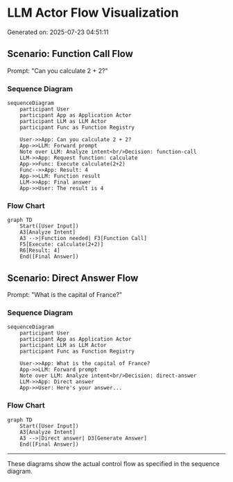 # LLM Actor Flow Visualization
Generated on: 2025-07-23 04:51:11

## Scenario: Function Call Flow
Prompt: "Can you calculate 2 + 2?"

### Sequence Diagram
```mermaid
sequenceDiagram
    participant User
    participant App as Application Actor
    participant LLM as LLM Actor
    participant Func as Function Registry

    User->>App: Can you calculate 2 + 2?
    App->>LLM: Forward prompt
    Note over LLM: Analyze intent<br/>Decision: function-call
    LLM->>App: Request function: calculate
    App->>Func: Execute calculate(2+2)
    Func-->>App: Result: 4
    App->>LLM: Function result
    LLM->>App: Final answer
    App->>User: The result is 4
```

### Flow Chart
```mermaid
graph TD
    Start([User Input])
    A3[Analyze Intent]
    A3 -->|Function needed| F3[Function Call]
    F5[Execute: calculate(2+2)]
    R6[Result: 4]
    End([Final Answer])
```


## Scenario: Direct Answer Flow
Prompt: "What is the capital of France?"

### Sequence Diagram
```mermaid
sequenceDiagram
    participant User
    participant App as Application Actor
    participant LLM as LLM Actor
    participant Func as Function Registry

    User->>App: What is the capital of France?
    App->>LLM: Forward prompt
    Note over LLM: Analyze intent<br/>Decision: direct-answer
    LLM->>App: Direct answer
    App->>User: Here's your answer...
```

### Flow Chart
```mermaid
graph TD
    Start([User Input])
    A3[Analyze Intent]
    A3 -->|Direct answer| D3[Generate Answer]
    End([Final Answer])
```


---
These diagrams show the actual control flow as specified in the sequence diagram.
